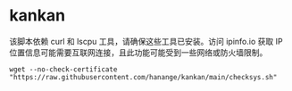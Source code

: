 # kankan

该脚本依赖 curl 和 lscpu 工具，请确保这些工具已安装。访问 ipinfo.io 获取 IP 位置信息可能需要互联网连接，且此功能可能受到一些网络或防火墙限制。

``wget --no-check-certificate "https://raw.githubusercontent.com/hanange/kankan/main/checksys.sh"``
